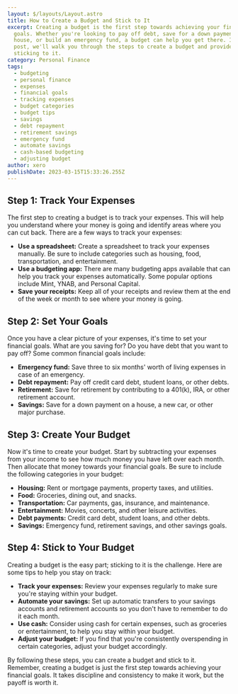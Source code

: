 ```yaml
---
layout: $/layouts/Layout.astro
title: How to Create a Budget and Stick to It
excerpt: Creating a budget is the first step towards achieving your financial
  goals. Whether you're looking to pay off debt, save for a down payment on a
  house, or build an emergency fund, a budget can help you get there. In this
  post, we'll walk you through the steps to create a budget and provide tips for
  sticking to it.
category: Personal Finance
tags:
  - budgeting
  - personal finance
  - expenses
  - financial goals
  - tracking expenses
  - budget categories
  - budget tips
  - savings
  - debt repayment
  - retirement savings
  - emergency fund
  - automate savings
  - cash-based budgeting
  - adjusting budget
author: xero
publishDate: 2023-03-15T15:33:26.255Z
---
```

## Step 1: Track Your Expenses

The first step to creating a budget is to track your expenses. This will help you understand where your money is going and identify areas where you can cut back. There are a few ways to track your expenses:

* **Use a spreadsheet:** Create a spreadsheet to track your expenses manually. Be sure to include categories such as housing, food, transportation, and entertainment.
* **Use a budgeting app:** There are many budgeting apps available that can help you track your expenses automatically. Some popular options include Mint, YNAB, and Personal Capital.
* **Save your receipts:** Keep all of your receipts and review them at the end of the week or month to see where your money is going.

## Step 2: Set Your Goals

Once you have a clear picture of your expenses, it's time to set your financial goals. What are you saving for? Do you have debt that you want to pay off? Some common financial goals include:

* **Emergency fund:** Save three to six months' worth of living expenses in case of an emergency.
* **Debt repayment:** Pay off credit card debt, student loans, or other debts.
* **Retirement:** Save for retirement by contributing to a 401(k), IRA, or other retirement account.
* **Savings:** Save for a down payment on a house, a new car, or other major purchase.

## Step 3: Create Your Budget

Now it's time to create your budget. Start by subtracting your expenses from your income to see how much money you have left over each month. Then allocate that money towards your financial goals. Be sure to include the following categories in your budget:

* **Housing:** Rent or mortgage payments, property taxes, and utilities.
* **Food:** Groceries, dining out, and snacks.
* **Transportation:** Car payments, gas, insurance, and maintenance.
* **Entertainment:** Movies, concerts, and other leisure activities.
* **Debt payments:** Credit card debt, student loans, and other debts.
* **Savings:** Emergency fund, retirement savings, and other savings goals.

## Step 4: Stick to Your Budget

Creating a budget is the easy part; sticking to it is the challenge. Here are some tips to help you stay on track:

* **Track your expenses:** Review your expenses regularly to make sure you're staying within your budget.
* **Automate your savings:** Set up automatic transfers to your savings accounts and retirement accounts so you don't have to remember to do it each month.
* **Use cash:** Consider using cash for certain expenses, such as groceries or entertainment, to help you stay within your budget.
* **Adjust your budget:** If you find that you're consistently overspending in certain categories, adjust your budget accordingly.

By following these steps, you can create a budget and stick to it. Remember, creating a budget is just the first step towards achieving your financial goals. It takes discipline and consistency to make it work, but the payoff is worth it.